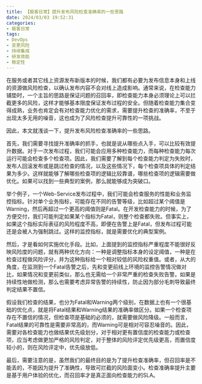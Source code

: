```yaml
---
title: 【极客日常】提升发布风险检查准确率的一些思路
date: 2024/03/03 19:52:31
categories:
- 极客日常
tags:
- DevOps
- 变更风险
- 持续集成
- 研发效能
- 稳定性
---
```


在服务或者其它线上资源发布新版本的时候，我们都有必要为发布信息本身和上线的资源做风险检查，以确认发布内容不会对线上造成影响。通常来说，在检查能力铺垫时，一个主旨的思路是保证问题的召回率，即检查能力本身必须理论上可以拦截更多的风险，这样才能够基本限度保证发布过程的安全。但随着检查能力集合变得成熟，业务也肯定会有对检查能力优化的需求，需要提升检查的准确率，不至于出现太多无用的噪音，这也成为了风险检查提升可靠性的一项挑战。

因此，本文就浅谈一下，提升发布风险检查准确率的一些思路。

<!-- more -->

首先，我们需要寻找提升准确率的抓手，也就是说从哪些点入手，可以比较有效提升数据。对于一次发布过程，我们可能会应用多种检查能力，而每种检查能力每次运行可能会检查多个检查项。因此，我们需要了解到每个检查能力判定为失败时，发布人回滚发布或是跳过检查的情况，以及这些情况下，每个检查项具体的判定结果为多少。这样就能够了解哪些检查项的逻辑比较靠谱，哪些检查项的逻辑需要做优化。如果可以找到一些典型的案例，那么就能够成为突破口。

举个例子，一个Web-Service发布过程中，我们可能会检查服务的性能和业务监控指标。针对单个业务指标，可能存在不同的告警等级，比如超过某个阈值是Warning，然后再超过一个更高的阈值则是Fatal。在开发检查能力的时候，为了方便交付，我们可能判定如果某个指标为Fatal，则整个检查都失败。但事实上，如果这个指标实际表征的风险程度不高，即便在告警上是Fatal，但发布过程可能还是会被人为强制跳过。这样的监控指标，就是需要优化的典型案例。

然后，才是看如何实施优化手段。比如，上面提到的监控指标严重程度不能很好反映风险度的问题，就有两种优化方向：一种是调整指标本身的设定阈值，一种是在检查过程做风险评分，并为这种指标给一个相对较低的风险权重值。或者，从大的角度，在监测到一个Fatal告警之后，先和变更前线上环境的监控告警情况做对比，如果情况和变更前类似，那么也无需给一个非常严重的检查失败告警。如果是持续性地做检测，那么也需要考虑异常告警的持续性，防止因为部分毛刺导致最终判定结果不置信。

假设我们检查的结果，也分为Fatal和Warning两个级别，在数据上也有一个很基础的优化点，就是将Fatal结果和Warning结果的准确率做区分。如果一个检查项存在不置信的情况，但检查项是基础的必须的，就需要做风险降级。一般而言，Fatal结果的可靠性是需要非常高的，而Warning可是相对可容忍噪音的。因此，需要对各检查能力也做结果优先级划分，对于相对更有置信度的检查能力或检查项，应当考虑做更加严格的风险判定，对于整体的风险评定优先级更高，而置信度较小的，则在风险评定中，优先级放低。

最后，需要注意的是，虽然我们的最终目的是为了提升检查准确率，但召回率是不能丢的，不能因为提升了准确性，导致可拦截的风险面变小。检查准确率提升主要是基于用户体验的优化，而召回率才是真正面向检查能力的SLA。
